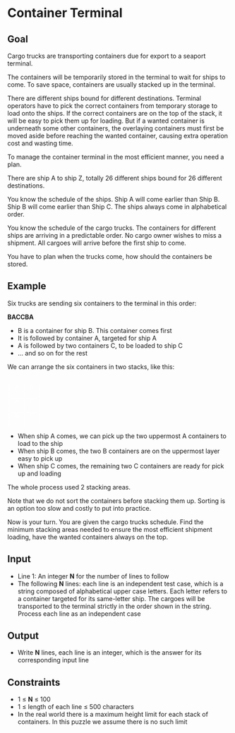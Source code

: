 # Container Terminal

## Goal

Cargo trucks are transporting containers due for export to a seaport terminal.

The containers will be temporarily stored in the terminal to wait for ships to
come. To save space, containers are usually stacked up in the terminal.

There are different ships bound for different destinations. Terminal operators
have to pick the correct containers from temporary storage to load onto the
ships. If the correct containers are on the top of the stack, it will be easy to
pick them up for loading. But if a wanted container is underneath some other
containers, the overlaying containers must first be moved aside before reaching
the wanted container, causing extra operation cost and wasting time.

To manage the container terminal in the most efficient manner, you need a plan.

There are ship A to ship Z, totally 26 different ships bound for 26 different
destinations.

You know the schedule of the ships. Ship A will come earlier than Ship B. Ship B
will come earlier than Ship C. The ships always come in alphabetical order.

You know the schedule of the cargo trucks. The containers for different ships
are arriving in a predictable order. No cargo owner wishes to miss a shipment.
All cargoes will arrive before the first ship to come.

You have to plan when the trucks come, how should the containers be stored.

## Example

Six trucks are sending six containers to the terminal in this order:

**BACCBA**

-   B is a container for ship B. This container comes first
-   It is followed by container A, targeted for ship A
-   A is followed by two containers C, to be loaded to ship C
-   ... and so on for the rest

We can arrange the six containers in two stacks, like this:

<pre style="color:#FFFFFF">
 ___ ___
| A | B |
|___|___|
| A | C |
|___|___|
| B | C |
|___|___|
</pre>

-   When ship A comes, we can pick up the two uppermost A containers to load to
    the ship
-   When ship B comes, the two B containers are on the uppermost layer easy to
    pick up
-   When ship C comes, the remaining two C containers are ready for pick up and
    loading

The whole process used 2 stacking areas.

Note that we do not sort the containers before stacking them up. Sorting is an
option too slow and costly to put into practice.

Now is your turn. You are given the cargo trucks schedule. Find the minimum
stacking areas needed to ensure the most efficient shipment loading, have the
wanted containers always on the top.

## Input

-   Line 1: An integer **N** for the number of lines to follow
-   The following **N** lines: each line is an independent test case, which is a
    string composed of alphabetical upper case letters. Each letter refers to a
    container targeted for its same-letter ship. The cargoes will be transported
    to the terminal strictly in the order shown in the string. Process each line
    as an independent case

## Output

-   Write **N** lines, each line is an integer, which is the answer for its
    corresponding input line

## Constraints

-   1 &leq; **N** &leq; 100
-   1 &leq; length of each line &leq; 500 characters
-   In the real world there is a maximum height limit for each stack of
    containers. In this puzzle we assume there is no such limit
